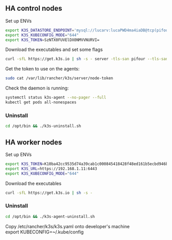 ## HA control nodes  
Set up ENVs  
``` bash
export K3S_DATASTORE_ENDPOINT='mysql://lucarv:lucaPWD4ma4iaDB@tcp(pifour:3306)/' 
export K3S_KUBECONFIG_MODE="644" 
export K3S_TOKEN=SzNTX0FUVElDX0NMVVNURVI= 
```
Download the executables and set some flags  
``` bash
curl -sfL https://get.k3s.io | sh -s - server -tls-san pifour --tls-san 192.168.1.11 --disable traefik --disable servicelb --node-taint CriticalAddonsOnly=true:NoExecute 
```
  
Get the token to use on the agents:  
``` bash
sudo cat /var/lib/rancher/k3s/server/node-token 
```  
  
Check the daemon is running:  
``` bash
systemctl status k3s-agent --no-pager --full  
kubectl get pods all-nonespaces  
```
 
### Uninstall 
``` bash
cd /opt/bin && ./k3s-uninstall.sh 
```
  
  
## HA worker nodes  
Set up ENVs  
``` bash
export K3S_TOKEN=K10ba42cc9535d74a39cab1c000845418428f48ed161b5ecbd946bf7761a9a9ffe2::server:SzNTX0FUVElDX0NMVVNURVI= 
export K3S_URL=https://192.168.1.11:6443 
export K3S_KUBECONFIG_MODE="644" 
``` 
  
Download the executables   
``` bash
curl -sfL https://get.k3s.io | sh -s -   
``` 
  
### Uninstall 
``` bash
cd /opt/bin && ./k3s-agent-uninstall.sh 
```




Copy /etc/rancher/k3s/k3s.yaml onto developer's machine  
export KUBECONFIG=~/.kube/config  
